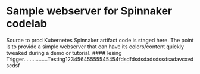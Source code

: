 # Sample webserver for Spinnaker codelab

Source to prod Kubernetes Spinnaker artifact code is staged here. The point is
to provide a simple webserver that can have its colors/content quickly tweaked
during a demo or tutorial.
####Tesing Trigger................Testing12345645555545454fdsdfdsdsdadsdssdsadavcxvdscdsf
